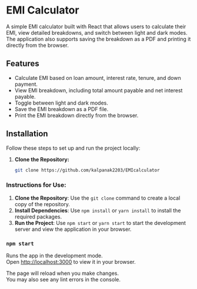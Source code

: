 # EMI Calculator

A simple EMI calculator built with React that allows users to calculate their EMI, view detailed breakdowns, and switch between light and dark modes. The application also supports saving the breakdown as a PDF and printing it directly from the browser.

## Features

- Calculate EMI based on loan amount, interest rate, tenure, and down payment.
- View EMI breakdown, including total amount payable and net interest payable.
- Toggle between light and dark modes.
- Save the EMI breakdown as a PDF file.
- Print the EMI breakdown directly from the browser.

## Installation

Follow these steps to set up and run the project locally:

1. **Clone the Repository:**
   ```bash
   git clone https://github.com/kalpanak2203/EMIcalculator

   
### Instructions for Use:
1. **Clone the Repository**: Use the `git clone` command to create a local copy of the repository.
2. **Install Dependencies**: Use `npm install` or `yarn install` to install the required packages.
3. **Run the Project**: Use `npm start` or `yarn start` to start the development server and view the application in your browser.

### `npm start`

Runs the app in the development mode.\
Open [http://localhost:3000](http://localhost:3000) to view it in your browser.

The page will reload when you make changes.\
You may also see any lint errors in the console.


